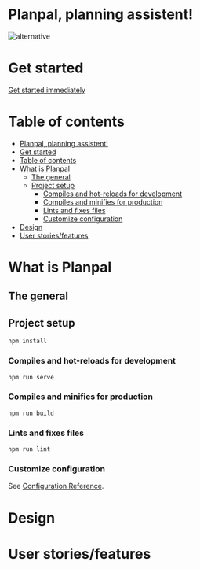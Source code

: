 # Planpal, planning assistent!
![alternative](https://cdn.discordapp.com/attachments/858323037475962900/1045068096542617660/PlanPalSolo.png)

# Get started
[Get started immediately](#project-setup)

# Table of contents
- [Planpal, planning assistent!](#planpal-planning-assistent)
- [Get started](#get-started)
- [Table of contents](#table-of-contents)
- [What is Planpal](#what-is-planpal)
  - [The general](#the-general)
  - [Project setup](#project-setup)
    - [Compiles and hot-reloads for development](#compiles-and-hot-reloads-for-development)
    - [Compiles and minifies for production](#compiles-and-minifies-for-production)
    - [Lints and fixes files](#lints-and-fixes-files)
    - [Customize configuration](#customize-configuration)
- [Design](#design)
- [User stories/features](#user-storiesfeatures)
# What is Planpal 
## The general
## Project setup
```
npm install
```

### Compiles and hot-reloads for development
```
npm run serve
```

### Compiles and minifies for production
```
npm run build
```

### Lints and fixes files
```
npm run lint
```

### Customize configuration
See [Configuration Reference](https://cli.vuejs.org/config/).

# Design
# User stories/features
